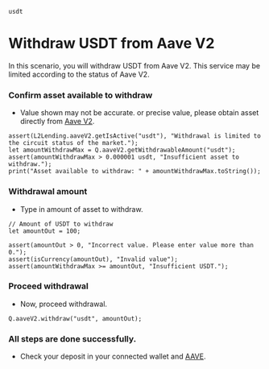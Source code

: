 ```meta-Currency
usdt
```

# Withdraw USDT from Aave V2

In this scenario, you will withdraw USDT from Aave V2. This service may be limited according to the status of Aave V2.

### Confirm asset available to withdraw

- Value shown may not be accurate. or precise value, please obtain asset directly from [Aave V2](https://app.aave.com/#/dashboard).

```output-Dynamic
assert(L2Lending.aaveV2.getIsActive("usdt"), "Withdrawal is limited to the circuit status of the market.");
let amountWithdrawMax = Q.aaveV2.getWithdrawableAmount("usdt");
assert(amountWithdrawMax > 0.000001 usdt, "Insufficient asset to withdraw.");
print("Asset available to withdraw: " + amountWithdrawMax.toString());
```

### Withdrawal amount

- Type in amount of asset to withdraw.

```input USDT
// Amount of USDT to withdraw
let amountOut = 100;
```

```input-Verify
assert(amountOut > 0, "Incorrect value. Please enter value more than 0.");
assert(isCurrency(amountOut), "Invalid value");
assert(amountWithdrawMax >= amountOut, "Insufficient USDT.");
```

### Proceed withdrawal

- Now, proceed withdrawal.

```taster
Q.aaveV2.withdraw("usdt", amountOut);
```

### All steps are done successfully.

- Check your deposit in your connected wallet and [AAVE](https://app.aave.com/#/dashboard).
